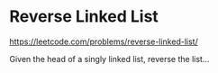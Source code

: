 # Reverse Linked List

https://leetcode.com/problems/reverse-linked-list/

Given the head of a singly linked list, reverse the list...